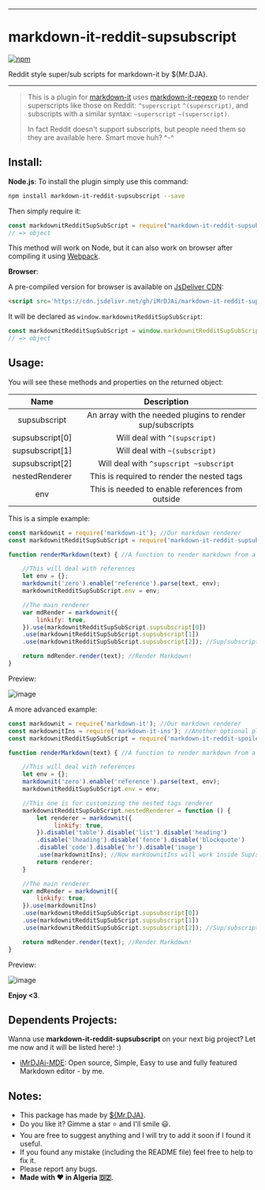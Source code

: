 ***
# markdown-it-reddit-supsubscript
[![npm](https://img.shields.io/npm/v/markdown-it-reddit-supsubscript?color=red)](https://www.npmjs.com/package/markdown-it-reddit-supsubscript)

Reddit style super/sub scripts for markdown-it by ${Mr.DJA}.
***

>This is a plugin for [markdown-it](https://github.com/markdown-it/markdown-it) uses [markdown-it-regexp](https://github.com/rlidwka/markdown-it-regexp) to render superscripts like those on Reddit: `^superscript` `^(superscript)`, and subscripts with a similar syntax: `~superscript` `~(superscript)`.
>
>In fact Reddit doesn't support subscripts, but people need them so they are available here. Smart move huh? \^-^

## Install:
**Node.js**:
To install the plugin simply use this command:
```bash
npm install markdown-it-reddit-supsubscript --save
```
Then simply require it:
```js
const markdownitRedditSupSubScript = require("markdown-it-reddit-supsubscript");
// => object
```
This method will work on Node, but it can also work on browser after compiling it using [Webpack](https://webpack.js.org/guides/getting-started/).

**Browser**:

A pre-compiled version for browser is available on [JsDeliver CDN](https://cdn.jsdelivr.net/gh/iMrDJAi/markdown-it-reddit-supsubscript/dist/main.js):
```html
<script src='https://cdn.jsdelivr.net/gh/iMrDJAi/markdown-it-reddit-supsubscript/dist/main.js'></script>
```
It will be declared as `window.markdownitRedditSupSubScript`:
```js
const markdownitRedditSupSubScript = window.markdownitRedditSupSubScript;
// => object
```

## Usage:

You will see these methods and properties on the returned object:

| Name | Description |
|:--:|:--:|
| supsubscript | An array with the needed plugins to render sup/subscripts |
| supsubscript[0] | Will deal with `^(supscript)` |
| supsubscript[1] | Will deal with `~(subscript)` |
| supsubscript[2] | Will deal with `^supscript ~subscript` |
| nestedRenderer | This is required to render the nested tags |
| env | This is needed to enable references from outside | 

This is a simple example:

```js
const markdownit = require('markdown-it'); //Our markdown renderer
const markdownitRedditSupSubScript = require('markdown-it-reddit-supsubscript'); //Our package

function renderMarkdown(text) { //A function to render markdown from a given string

    //This will deal with references
    let env = {};
    markdownit('zero').enable('reference').parse(text, env);
    markdownitRedditSupSubScript.env = env;

    //The main renderer
    var mdRender = markdownit({
        linkify: true,
    }).use(markdownitRedditSupSubScript.supsubscript[0])
    .use(markdownitRedditSupSubScript.supsubscript[1])
    .use(markdownitRedditSupSubScript.supsubscript[2]); //Sup/subscripts enabled

    return mdRender.render(text); //Render Markdown!
}
```

Preview:

![image](https://i.imgur.com/xvmvU9H.png)

A more advanced example:

```js
const markdownit = require('markdown-it'); //Our markdown renderer
const markdownitIns = require('markdown-it-ins'); //Another optional plugin
const markdownitRedditSupSubScript = require('markdown-it-reddit-spoiler'); //Our package

function renderMarkdown(text) { //A function to render markdown from a given string

    //This will deal with references
    let env = {};
    markdownit('zero').enable('reference').parse(text, env);
    markdownitRedditSupSubScript.env = env;

    //This one is for customizing the nested tags renderer
    markdownitRedditSupSubScript.nestedRenderer = function () {
        let renderer = markdownit({
             linkify: true,
        }).disable('table').disable('list').disable('heading')
        .disable('lheading').disable('fence').disable('blockquote')
        .disable('code').disable('hr').disable('image')
        .use(markdownitIns); //Now markdownitIns will work inside Sup/subscripts
        return renderer;
    }

    //The main renderer
    var mdRender = markdownit({
        linkify: true,
    }).use(markdownitIns)
    .use(markdownitRedditSupSubScript.supsubscript[0])
    .use(markdownitRedditSupSubScript.supsubscript[1])
    .use(markdownitRedditSupSubScript.supsubscript[2]); //Sup/subscripts enabled

    return mdRender.render(text); //Render Markdown!
}
```

Preview:

![image](https://i.imgur.com/oG3ewN5.png)

**Enjoy <3**.

## Dependents Projects:
Wanna use **markdown-it-reddit-supsubscript** on your next big project? Let me now and it will be listed here! :)

- [iMrDJAi-MDE](https://github.com/iMrDJAi/iMrDJAi-MDE): Open source, Simple, Easy to use and fully featured Markdown editor - by me.

## Notes:
- This package has made by [${Mr.DJA}](https://invite.gg/MrDJA).
- Do you like it? Gimme a star ⭐ and I'll smile 😃.
- You are free to suggest anything and I will try to add it soon if I found it useful.
- If you found any mistake (including the README file) feel free to help to fix it.
- Please report any bugs.
- **Made with ❤ in Algeria 🇩🇿**.